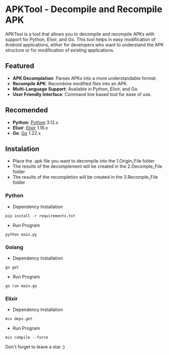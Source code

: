 # APKTool - Decompile and Recompile APK

APKTool is a tool that allows you to decompile and recompile APKs with support for Python, Elixir, and Go. This tool helps in easy modification of Android applications, either for developers who want to understand the APK structure or for modification of existing applications.

## Featured

- **APK Decomplation**: Parses APKs into a more understandable format.
- **Recompile APK**: Recombine modified files into an APK.
- **Multi-Language Support**: Available in Python, Elixir, and Go.
- **User Friendly Interface**: Command line based tool for ease of use.

## Recomended

- **Python**: [Python](https://www.python.org/downloads/) 3.12.x
- **Elixir**: [Elixir](https://elixir-lang.org/install.html) 1.16.x
- **Go**: [Go](https://golang.org/dl/) 1.22.x

## Instalation
- Place the .apk file you want to decompile into the 1.Origin_File folder
- The results of the decomplement will be created in the 2.Decomple_File folder
- The results of the recompletion will be created in the 3.Recomple_File folder


### Python
- Dependency Installation
```
pip install -r requirements.txt
```
- Run Program
```
python main.py
```

### Golang
- Dependency Installation
```
go get
```
- Run Program
```
go run main.go
```

### Elixir
- Dependency Installation
```
mix deps.get
```
- Run Program
```
mix compile --force
```

Don't forget to leave a star :)
